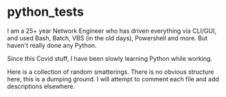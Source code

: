 # python_tests
I am a 25+ year Network Engineer who has driven everything via CLI/GUI, and used Bash, Batch, VBS (in the old days), Powershell and more. But haven't really done any Python.

Since this Covid stuff, I have been slowly learning Python while working.

Here is a collection of random smatterings. There is no obvious structure here, this is a dumping ground. I will attempt to comment each file and add descriptions elsewhere.